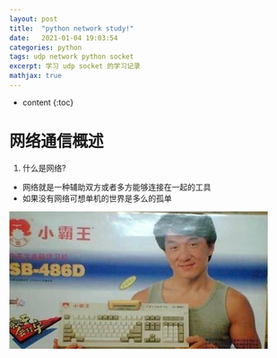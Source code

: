 ```yaml
---
layout: post
title:  "python network study!"
date:   2021-01-04 19:03:54
categories: python
tags: udp network python socket
excerpt: 学习 udp socket 的学习记录
mathjax: true
---
```


* content
{:toc}


# 网络通信概述
1. 什么是网络?

+ 网络就是一种辅助双方或者多方能够连接在一起的工具
+ 如果没有网络可想单机的世界是多么的孤单

![小霸王](/images/20160312081117_08d13b461d1fddd3775d8a7a1db37b10_3.jpeg)



